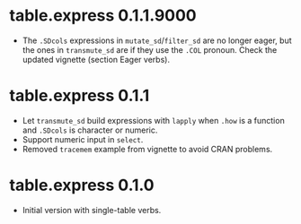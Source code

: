 # table.express 0.1.1.9000

- The `.SDcols` expressions in `mutate_sd`/`filter_sd` are no longer eager, but the ones in
  `transmute_sd` are if they use the `.COL` pronoun. Check the updated vignette (section Eager
  verbs).

# table.express 0.1.1

- Let `transmute_sd` build expressions with `lapply` when `.how` is a function and `.SDcols` is
  character or numeric.
- Support numeric input in `select`.
- Removed `tracemem` example from vignette to avoid CRAN problems.

# table.express 0.1.0

- Initial version with single-table verbs.
